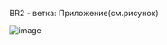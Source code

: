  BR2 - ветка: Приложение(см.рисунок)

![image](https://github.com/user-attachments/assets/ec0fca5f-f2e2-4f27-85ee-b8257e758fbb)
